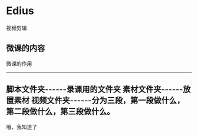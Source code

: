 # Edius
视频剪辑

微课的内容
----------

微课的作用

----------

脚本文件夹------录课用的文件夹
素材文件夹------放置素材
视频文件夹------分为三段，第一段做什么，第二段做什么，第三段做什么。
-----------
哦，我知道了